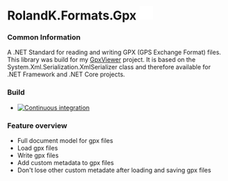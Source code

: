 # RolandK.Formats.Gpx <img src="assets/Logo.svg" width="32" />
### Common Information
A .NET Standard for reading and writing GPX (GPS Exchange Format) files.
This library was build for my [GpxViewer](https://github.com/RolandKoenig/GpxViewer) project. It is based
on the System.Xml.Serialization.XmlSerializer class and therefore available for .NET Framework and .NET Core projects.

### Build
 - [![Continuous integration](https://github.com/RolandKoenig/RolandK.Formats.Gpx/actions/workflows/continuous-integration.yml/badge.svg)](https://github.com/RolandKoenig/RolandK.Formats.Gpx/actions/workflows/continuous-integration.yml)

### Feature overview
 - Full document model for gpx files
 - Load gpx files
 - Write gpx files
 - Add custom metadata to gpx files
 - Don't lose other custom metadate after loading and saving gpx files